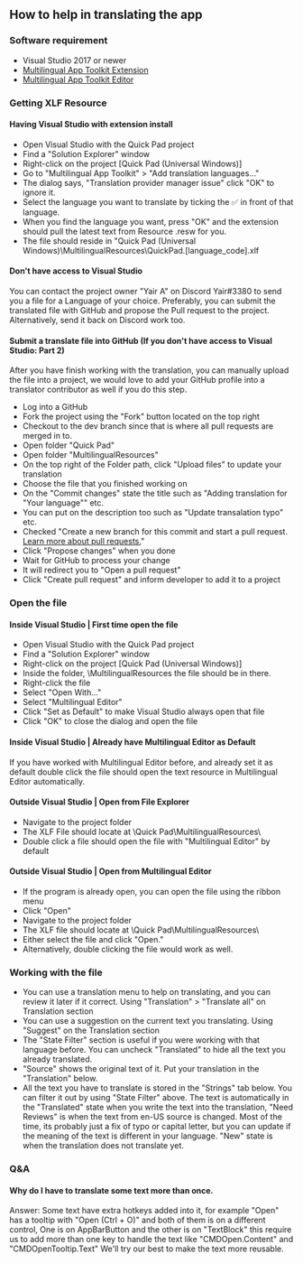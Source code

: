 ## How to help in translating the app

### Software requirement
- Visual Studio 2017 or newer
- [Multilingual App Toolkit Extension](https://marketplace.visualstudio.com/items?itemName=MultilingualAppToolkit.MultilingualAppToolkit-18308)
- [Multilingual App Toolkit Editor](https://developer.microsoft.com/en-us/windows/develop/multilingual-app-toolkit)

### Getting XLF Resource
#### Having Visual Studio with extension install
- Open Visual Studio with the Quick Pad project
- Find a "Solution Explorer" window
- Right-click on the project [Quick Pad (Universal Windows)]
- Go to "Multilingual App Toolkit" > "Add translation languages..."
- The dialog says, "Translation provider manager issue" click "OK" to ignore it.
- Select the language you want to translate by ticking the ✅ in front of that language.
- When you find the language you want, press "OK" and the extension should pull the latest text from Resource .resw for you.
- The file should reside in "Quick Pad (Universal Windows)\MultilingualResources\QuickPad.[language_code].xlf

#### Don't have access to Visual Studio
You can contact the project owner "Yair A" on Discord Yair#3380 to send you a file for a Language of your choice. Preferably, you can submit the translated file with GitHub and propose the Pull request to the project. Alternatively, send it back on Discord work too.

#### Submit a translate file into GitHub (If you don't have access to Visual Studio: Part 2)
After you have finish working with the translation, you can manually upload the file into a project, we would love to add your GitHub profile into a translator contributor as well if you do this step.
- Log into a GitHub
- Fork the project using the "Fork" button located on the top right
- Checkout to the dev branch since that is where all pull requests are merged in to.
- Open folder "Quick Pad"
- Open folder "MultilingualResources"
- On the top right of the Folder path, click "Upload files" to update your translation
- Choose the file that you finished working on
- On the "Commit changes" state the title such as "Adding translation for "Your language"" etc.
- You can put on the description too such as "Update transalation typo" etc.
- Checked "Create a new branch for this commit and start a pull request. [Learn more about pull requests.](https://help.github.com/en/articles/about-pull-requests)"
- Click "Propose changes" when you done
- Wait for GitHub to process your change
- It will redirect you to "Open a pull request" 
- Click "Create pull request" and inform developer to add it to a project

### Open the file
#### Inside Visual Studio | First time open the file
- Open Visual Studio with the Quick Pad project
- Find a "Solution Explorer" window
- Right-click on the project [Quick Pad (Universal Windows)]
- Inside the folder, \MultilingualResources the file should be in there.
- Right-click the file
- Select "Open With..."
- Select "Multilingual Editor"
- Click "Set as Default" to make Visual Studio always open that file
- Click "OK" to close the dialog and open the file

#### Inside Visual Studio | Already have Multilingual Editor as Default
If you have worked with Multilingual Editor before, and already set it as default double click the file should open the text resource in Multilingual Editor automatically.

#### Outside Visual Studio | Open from File Explorer
- Navigate to the project folder
- The XLF File should locate at \\Quick Pad\\MultilingualResources\\
- Double click a file should open the file with "Multilingual Editor" by default

#### Outside Visual Studio | Open from Multilingual Editor
- If the program is already open, you can open the file using the ribbon menu
- Click "Open"
- Navigate to the project folder
- The XLF file should locate at \Quick Pad\MultilingualResources\
- Either select the file and click "Open."
- Alternatively, double clicking the file would work as well.

### Working with the file
- You can use a translation menu to help on translating, and you can review it later if it correct. Using "Translation" > "Translate all" on Translation section
- You can use a suggestion on the current text you translating. Using "Suggest" on the Translation section
- The "State Filter" section is useful if you were working with that language before. You can uncheck "Translated" to hide all the text you already translated.
- "Source" shows the original text of it. Put your translation in the "Translation" below.
- All the text you have to translate is stored in the "Strings" tab below. You can filter it out by using "State Filter" above. The text is automatically in the "Translated" state when you write the text into the translation, "Need Reviews" is when the text from en-US source is changed. Most of the time, its probably just a fix of typo or capital letter, but you can update if the meaning of the text is different in your language. "New" state is when the translation does not translate yet.

### Q&A
#### Why do I have to translate some text more than once.
Answer: Some text have extra hotkeys added into it, for example "Open" has a tooltip with "Open (Ctrl + O)" and both of them is on a different control, One is on AppBarButton and the other is on "TextBlock" this require us to add more than one key to handle the text like "CMDOpen.Content" and "CMDOpenTooltip.Text" We'll try our best to make the text more reusable.
